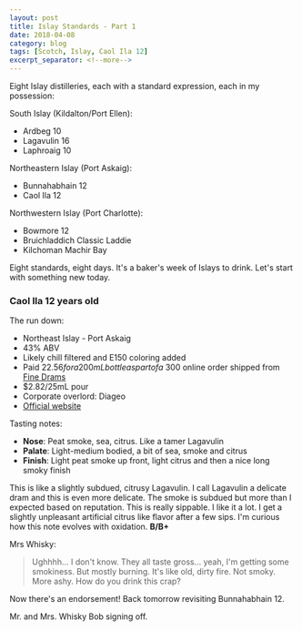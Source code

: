 ```yaml
---
layout: post
title: Islay Standards - Part 1
date: 2018-04-08
category: blog
tags: [Scotch, Islay, Caol Ila 12]
excerpt_separator: <!--more-->
---
```


Eight Islay distilleries, each with a standard expression, each in my possession:

South Islay (Kildalton/Port Ellen):
* Ardbeg 10
* Lagavulin 16
* Laphroaig 10

Northeastern Islay (Port Askaig):
* Bunnahabhain 12
* Caol Ila 12

Northwestern Islay (Port Charlotte):
* Bowmore 12
* Bruichladdich Classic Laddie
* Kilchoman Machir Bay

Eight standards, eight days. It's a baker's week of Islays to drink. Let's start with something new today.

<!--more-->

### Caol Ila 12 years old

The run down:
* Northeast Islay - Port Askaig
* 43% ABV
* Likely chill filtered and E150 coloring added
* Paid $22.56 for a 200 mL bottle as part of a ~$300 online order shipped from [Fine Drams](http://www.finedrams.com)
* $2.82/25mL pour
* Corporate overlord: Diageo
* [Official website](https://www.malts.com/en-us/our-whisky-collection/caol-ila/caol-ila-12-years-old/)

Tasting notes:
* **Nose**: Peat smoke, sea, citrus. Like a tamer Lagavulin
* **Palate**: Light-medium bodied, a bit of sea, smoke and citrus
* **Finish**: Light peat smoke up front, light citrus and then a nice long smoky finish

This is like a slightly subdued, citrusy Lagavulin. I call Lagavulin a delicate dram and this is even more delicate. The smoke is subdued but more than I expected based on reputation. This is really sippable. I like it a lot. I get a slightly unpleasant artificial citrus like flavor after a few sips. I'm curious how this note evolves with oxidation. **B/B+**

Mrs Whisky:

> Ughhhh... I don't know. They all taste gross... yeah, I'm getting some smokiness. But mostly burning. It's like old, dirty fire. Not smoky. More ashy. How do you drink this crap?

Now there's an endorsement! Back tomorrow revisiting Bunnahabhain 12.

Mr. and Mrs. Whisky Bob signing off.
